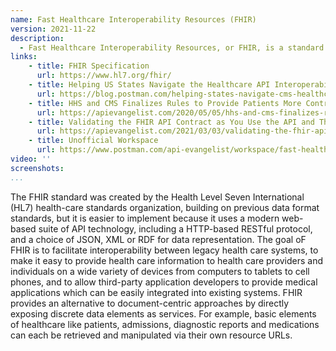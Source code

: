 ```yaml
---
name: Fast Healthcare Interoperability Resources (FHIR)
version: 2021-11-22
description: 
  - Fast Healthcare Interoperability Resources, or FHIR, is a standard describing data formats and APIs for exchanging electronic health records (EHR). 
links:
    - title: FHIR Specification
      url: https://www.hl7.org/fhir/
    - title: Helping US States Navigate the Healthcare API Interoperability Rules
      url: https://blog.postman.com/helping-states-navigate-cms-healthcare-api-interoperability-rules/    
    - title: HHS and CMS Finalizes Rules to Provide Patients More Control of Their Health Data Using APIs
      url: https://apievangelist.com/2020/05/05/hhs-and-cms-finalizes-rules-to-provide-patients-more-control-of-their-health-data-using-apis/
    - title: Validating the FHIR API Contract as You Use the API and Then Leaving Inline Comments on the OpenAPI
      url: https://apievangelist.com/2021/03/03/validating-the-fhir-api-contract-as-you-use-api-then-leaving-inline-comments-on-the-openapi/          
    - title: Unofficial Workspace
      url: https://www.postman.com/api-evangelist/workspace/fast-healthcare-interoperability-resources-fhir/overview
video: ''
screenshots:   
...
```

The FHIR standard was created by the Health Level Seven International (HL7) health-care standards organization, building on previous data format standards, but it is easier to implement because it uses a modern web-based suite of API technology, including a HTTP-based RESTful protocol, and a choice of JSON, XML or RDF for data representation. The goal oF FHIR is to facilitate interoperability between legacy health care systems, to make it easy to provide health care information to health care providers and individuals on a wide variety of devices from computers to tablets to cell phones, and to allow third-party application developers to provide medical applications which can be easily integrated into existing systems. FHIR provides an alternative to document-centric approaches by directly exposing discrete data elements as services. For example, basic elements of healthcare like patients, admissions, diagnostic reports and medications can each be retrieved and manipulated via their own resource URLs.
